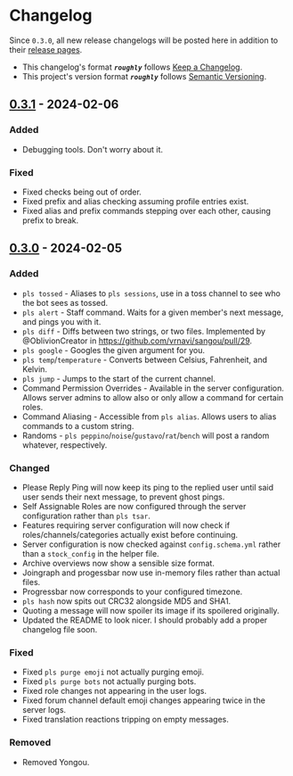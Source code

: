 # Changelog

Since `0.3.0`, all new release changelogs will be posted here in addition to their [release pages](https://github.com/vrnavi/sangou/releases).

- This changelog's format __***`roughly`***__ follows [Keep a Changelog](https://keepachangelog.com/en/1.1.0/).
- This project's version format __***`roughly`***__ follows [Semantic Versioning](https://semver.org/spec/v2.0.0.html).

## [0.3.1](https://github.com/vrnavi/sangou/releases/tag/0.3.0) - 2024-02-06

### Added
- Debugging tools. Don't worry about it.

### Fixed
- Fixed checks being out of order.
- Fixed prefix and alias checking assuming profile entries exist.
- Fixed alias and prefix commands stepping over each other, causing prefix to break.

## [0.3.0](https://github.com/vrnavi/sangou/releases/tag/0.3.0) - 2024-02-05

### Added
- `pls tossed` - Aliases to `pls sessions`, use in a toss channel to see who the bot sees as tossed.
- `pls alert` - Staff command. Waits for a given member's next message, and pings you with it.
- `pls diff` - Diffs between two strings, or two files. Implemented by @OblivionCreator in https://github.com/vrnavi/sangou/pull/29.
- `pls google` - Googles the given argument for you.
- `pls temp`/`temperature` - Converts between Celsius, Fahrenheit, and Kelvin.
- `pls jump` - Jumps to the start of the current channel.
- Command Permission Overrides - Available in the server configuration. Allows server admins to allow also or only allow a command for certain roles.
- Command Aliasing - Accessible from `pls alias`. Allows users to alias commands to a custom string.
- Randoms - `pls peppino`/`noise`/`gustavo`/`rat`/`bench` will post a random whatever, respectively.

### Changed
- Please Reply Ping will now keep its ping to the replied user until said user sends their next message, to prevent ghost pings.
- Self Assignable Roles are now configured through the server configuration rather than `pls tsar`.
- Features requiring server configuration will now check if roles/channels/categories actually exist before continuing.
- Server configuration is now checked against `config.schema.yml` rather than a `stock_config` in the helper file.
- Archive overviews now show a sensible size format.
- Joingraph and progessbar now use in-memory files rather than actual files.
- Progressbar now corresponds to your configured timezone.
- `pls hash` now spits out CRC32 alongside MD5 and SHA1.
- Quoting a message will now spoiler its image if its spoilered originally.
- Updated the README to look nicer. I should probably add a proper changelog file soon.

### Fixed
- Fixed `pls purge emoji` not actually purging emoji.
- Fixed `pls purge bots` not actually purging bots.
- Fixed role changes not appearing in the user logs.
- Fixed forum channel default emoji changes appearing twice in the server logs.
- Fixed translation reactions tripping on empty messages.

### Removed
- Removed Yongou.
